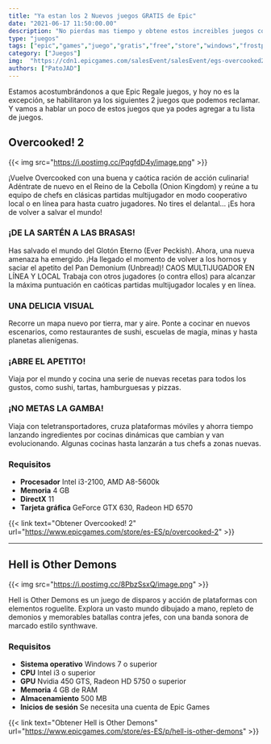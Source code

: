 ```yaml
---
title: "Ya estan los 2 Nuevos juegos GRATIS de Epic"
date: "2021-06-17 11:50:00.00"
description: "No pierdas mas tiempo y obtene estos increibles juegos completamente GRATIS"
type: "juegos"
tags: ["epic","games","juego","gratis","free","store","windows","frostpunk"]
category: ["Juegos"]
img:  "https://cdn1.epicgames.com/salesEvent/salesEvent/egs-overcooked2-Wide_2560x1440-808fbab09ed3ab49d6d0107683cbba8b"
authors: ["PatoJAD"]
---
```


Estamos acostumbrándonos a que Epic Regale juegos, y hoy no es la excepción, se habilitaron ya los siguientes 2 juegos que podemos reclamar. Y vamos a hablar un poco de estos juegos que ya podes agregar a tu lista de juegos.

## Overcooked! 2

{{< img src="https://i.postimg.cc/PqgfdD4y/image.png" >}}

¡Vuelve Overcooked con una buena y caótica ración de acción culinaria! Adéntrate de nuevo en el Reino de la Cebolla (Onion Kingdom) y reúne a tu equipo de chefs en clásicas partidas multijugador en modo cooperativo local o en línea para hasta cuatro jugadores. No tires el delantal… ¡Es hora de volver a salvar el mundo!

### ¡DE LA SARTÉN A LAS BRASAS!

Has salvado el mundo del Glotón Eterno (Ever Peckish). Ahora, una nueva amenaza ha emergido. ¡Ha llegado el momento de volver a los hornos y saciar el apetito del Pan Demonium (Unbread)!
CAOS MULTIJUGADOR EN LÍNEA Y LOCAL
Trabaja con otros jugadores (o contra ellos) para alcanzar la máxima puntuación en caóticas partidas multijugador locales y en línea.

### UNA DELICIA VISUAL

Recorre un mapa nuevo por tierra, mar y aire. Ponte a cocinar en nuevos escenarios, como restaurantes de sushi, escuelas de magia, minas y hasta planetas alienígenas.

### ¡ABRE EL APETITO!

Viaja por el mundo y cocina una serie de nuevas recetas para todos los gustos, como sushi, tartas, hamburguesas y pizzas.

### ¡NO METAS LA GAMBA!

Viaja con teletransportadores, cruza plataformas móviles y ahorra tiempo lanzando ingredientes por cocinas dinámicas que cambian y van evolucionando. Algunas cocinas hasta lanzarán a tus chefs a zonas nuevas.

### Requisitos

* **Procesador** Intel i3-2100, AMD A8-5600k
* **Memoria** 4 GB
* **DirectX** 11
* **Tarjeta gráfica** GeForce GTX 630, Radeon HD 6570

{{< link text="Obtener Overcooked! 2" url="https://www.epicgames.com/store/es-ES/p/overcooked-2" >}}


---

## Hell is Other Demons

{{< img src="https://i.postimg.cc/8PbzSsxQ/image.png" >}}

Hell is Other Demons es un juego de disparos y acción de plataformas con elementos roguelite. Explora un vasto mundo dibujado a mano, repleto de demonios y memorables batallas contra jefes, con una banda sonora de marcado estilo synthwave.

### Requisitos

* **Sistema operativo** Windows 7 o superior
* **CPU** Intel i3 o superior
* **GPU** Nvidia 450 GTS, Radeon HD 5750 o superior
* **Memoria** 4 GB de RAM
* **Almacenamiento** 500 MB
* **Inicios de sesión** Se necesita una cuenta de Epic Games

{{< link text="Obtener Hell is Other Demons" url="https://www.epicgames.com/store/es-ES/p/hell-is-other-demons" >}}
